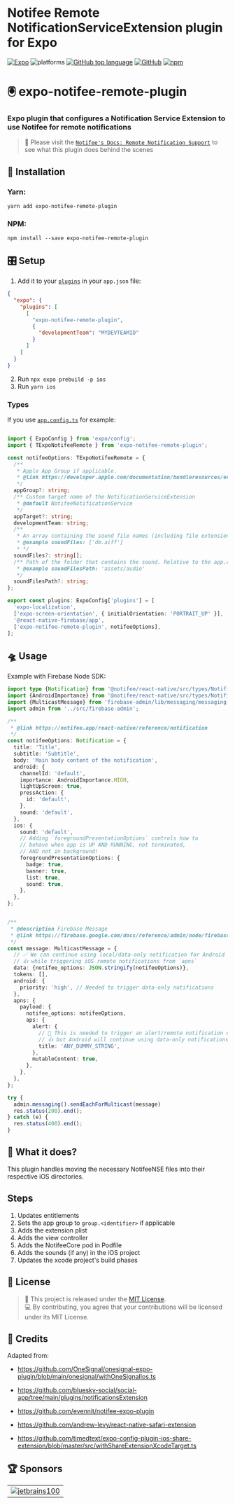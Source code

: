 # Notifee Remote NotificationServiceExtension plugin for Expo

[![Expo][34]][35]
![platforms][7]
[![GitHub top language][31]][32]
[![GitHub][9]][10]
[![npm][13]][14]

# 🖲 expo-notifee-remote-plugin
### Expo plugin that configures a Notification Service Extension to use Notifee for remote notifications

> 📖 Please visit the [`Notifee's Docs: Remote Notification Support`][20] to see what this plugin does behind the scenes 

##  🔧 Installation
### Yarn:
```
yarn add expo-notifee-remote-plugin
```
### NPM:
```
npm install --save expo-notifee-remote-plugin
```

## 🎛 Setup
1. Add it to your [`plugins`](https://docs.expo.dev/config-plugins/introduction/#use-a-config-plugin) in your `app.json` file:  

```json
{
  "expo": {
    "plugins": [
      [
        "expo-notifee-remote-plugin",
        {
          "developmentTeam": "MYDEVTEAMID"
        }
      ]
    ]
  }
}
```


2. Run `npx expo prebuild -p ios`
3. Run `yarn ios`


### Types

If you use [`app.config.ts`](https://docs.expo.dev/workflow/configuration/#using-typescript-for-configuration-appconfigts-instead-of-appconfigjs) for example:

```ts

import { ExpoConfig } from 'expo/config';
import { TExpoNotifeeRemote } from 'expo-notifee-remote-plugin';

const notifeeOptions: TExpoNotifeeRemote = {
  /**
   * Apple App Group if applicable.
   * @link https://developer.apple.com/documentation/bundleresources/entitlements/com_apple_security_application-groups
   */
  appGroup?: string;
  /** Custom target name of the NotificationServiceExtension
   * @default NotifeeNotificationService
   */
  appTarget?: string;
  developmentTeam: string;
  /**
   * An array containing the sound file names (including file extensions)
   * @example soundFiles: ['dm.aiff']
   * */
  soundFiles?: string[];
  /** Path of the folder that contains the sound. Relative to the app.config.js file.
   * @example soundFilesPath: 'assets/audio'
   */
  soundFilesPath?: string;
};

export const plugins: ExpoConfig['plugins'] = [
  'expo-localization',
  ['expo-screen-orientation', { initialOrientation: 'PORTRAIT_UP' }],
  '@react-native-firebase/app',
  ['expo-notifee-remote-plugin', notifeeOptions],
];

```

## 🛸 Usage


Example with Firebase Node SDK:


```ts
import type {Notification} from '@notifee/react-native/src/types/Notification';
import {AndroidImportance} from '@notifee/react-native/src/types/NotificationAndroid';
import {MulticastMessage} from 'firebase-admin/lib/messaging/messaging-api';
import admin from '../src/firebase-admin';

/**
 * @link https://notifee.app/react-native/reference/notification
 */
const notifeeOptions: Notification = {
  title: 'Title',
  subtitle: 'Subtitle',
  body: 'Main body content of the notification',
  android: {
    channelId: 'default',
    importance: AndroidImportance.HIGH,
    lightUpScreen: true,
    pressAction: {
      id: 'default',
    },
    sound: 'default',
  },
  ios: {
    sound: 'default',
    // Adding `foregroundPresentationOptions` controls how to
    // behave when app is UP AND RUNNING, not terminated,
    // AND not in background!
    foregroundPresentationOptions: {
      badge: true,
      banner: true,
      list: true,
      sound: true,
    },
  },
};


/** 
 * @description Firebase Message
 * @link https://firebase.google.com/docs/reference/admin/node/firebase-admin.messaging.basemessage.md#basemessage_interface
 */
const message: MulticastMessage = {
  // ✅ We can continue using local/data-only notification for Android
  // 👍 while triggering iOS remote notifications from `apns`
  data: {notifee_options: JSON.stringify(notifeeOptions)},
  tokens: [],
  android: {
    priority: 'high', // Needed to trigger data-only notifications
  },
  apns: {
    payload: {
      notifee_options: notifeeOptions,
      aps: {
        alert: {
          // 🚧 This is needed to trigger an alert/remote notification only for iOS
          // 👍 but Android will continue using data-only notifications
          title: 'ANY_DUMMY_STRING',
        },
        mutableContent: true,
      },
    },
  },
};

try {
  admin.messaging().sendEachForMulticast(message)
  res.status(200).end();
} catch (e) {
  res.status(400).end();
}
```

## 🤔 What it does?
This plugin handles moving the necessary NotifeeNSE files into their respective iOS directories.

## Steps

1. Updates entitlements
2. Sets the app group to `group.<identifier>` if applicable
3. Adds the extension plist
4. Adds the view controller
5. Adds the NotifeeCore pod in Podfile
6. Adds the sounds (if any) in the iOS project
7. Updates the xcode project's build phases


## 📃 License

> 📃 This project is released under the [MIT License](LICENSE). \
> 💻 By contributing, you agree that your contributions will be licensed under its MIT License.


## 👏 Credits

Adapted from:

- https://github.com/OneSignal/onesignal-expo-plugin/blob/main/onesignal/withOneSignalIos.ts
- https://github.com/bluesky-social/social-app/tree/main/plugins/notificationsExtension
- https://github.com/evennit/notifee-expo-plugin

- https://github.com/andrew-levy/react-native-safari-extension
- https://github.com/timedtext/expo-config-plugin-ios-share-extension/blob/master/src/withShareExtensionXcodeTarget.ts


## 🏆 Sponsors

|                           |    
|---------------------------|
| [![jetbrains100][33]][28] |

[7]: https://img.shields.io/badge/platforms-iOS-brightgreen.svg?style=flat-square&colorB=191A17
[9]: https://img.shields.io/github/license/LunatiqueCoder/luna
[10]: https://github.com/LunatiqueCoder/expo-notifee-remote-plugin/blob/master/LICENSE
[13]: https://img.shields.io/npm/v/expo-notifee-remote-plugin
[14]: https://www.npmjs.com/package/expo-notifee-remote-plugin
[28]: https://www.jetbrains.com/
[31]: https://img.shields.io/github/languages/top/LunatiqueCoder/expo-notifee-remote-plugin
[32]: https://github.com/LunatiqueCoder/expo-notifee-remote-plugin/search?l=typescript
[33]: https://user-images.githubusercontent.com/55203625/213786907-b95dfb4b-08bf-4449-a055-72edf401da23.png
[34]: https://img.shields.io/badge/-Expo-282C34?style=flat-square&logo=expo&logoColor=#D04A37
[35]: https://expo.dev/


[20]: https://notifee.app/react-native/docs/ios/remote-notification-support
